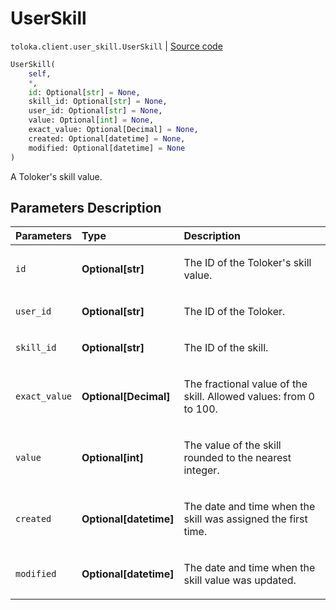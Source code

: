 # UserSkill
`toloka.client.user_skill.UserSkill` | [Source code](https://github.com/Toloka/toloka-kit/blob/v1.2.2/src/client/user_skill.py#L28)

```python
UserSkill(
    self,
    *,
    id: Optional[str] = None,
    skill_id: Optional[str] = None,
    user_id: Optional[str] = None,
    value: Optional[int] = None,
    exact_value: Optional[Decimal] = None,
    created: Optional[datetime] = None,
    modified: Optional[datetime] = None
)
```

A Toloker's skill value.

## Parameters Description

| Parameters | Type | Description |
| :----------| :----| :-----------|
`id`|**Optional\[str\]**|<p>The ID of the Toloker&#x27;s skill value.</p>
`user_id`|**Optional\[str\]**|<p>The ID of the Toloker.</p>
`skill_id`|**Optional\[str\]**|<p>The ID of the skill.</p>
`exact_value`|**Optional\[Decimal\]**|<p>The fractional value of the skill. Allowed values: from 0 to 100.</p>
`value`|**Optional\[int\]**|<p>The value of the skill rounded to the nearest integer.</p>
`created`|**Optional\[datetime\]**|<p>The date and time when the skill was assigned the first time.</p>
`modified`|**Optional\[datetime\]**|<p>The date and time when the skill value was updated.</p>
